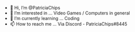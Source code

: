 - 👋 Hi, I’m @PatriciaChips
- 👀 I’m interested in ...
Video Games / Computers in general
- 🌱 I’m currently learning ...
Coding
- 📫 How to reach me ...
Via Discord - PatriciaChips#8445
